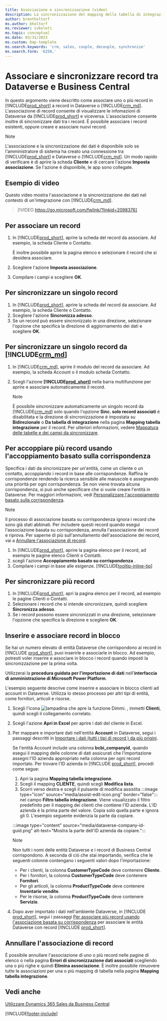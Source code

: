 ```yaml
---
title: Associazione e sincronizzazione (video)
description: La sincronizzazione del mapping della tabella di integrazione consente la sincronizzazione di dati in tutti i record in una tabella in Business Central e in una tabella in Dynamics 365 Sales che sono associate.
author: brentholtorf
ms.author: bholtorf
ms.reviewer: ivkoleti
ms.topic: conceptual
ms.date: 03/31/2023
ms.custom: bap-template
ms.search.keywords: 'crm, sales, couple, decouple, synchronize'
ms.search.form: '6250,'
---
```


# <a name="couple-and-synchronize-records-between-dataverse-and-business-central" />Associare e sincronizzare record tra Dataverse e Business Central

In questo argomento viene descritto come associare uno o più record in [!INCLUDE[prod_short](includes/prod_short.md)] a record in Dataverse o [!INCLUDE[crm_md](includes/crm_md.md)]. L'associazione di record consente di visualizzare le infomazioni di Dataverse da [!INCLUDE[prod_short](includes/prod_short.md)] e viceversa. L'associazione consente inoltre di sincronizzare dati tra i record. È possibile associare i record esistenti, oppure creare e associare nuovi record.

> [!NOTE]
> L'associazione e la sincronizzazione dei dati è disponibile solo se l'amministratore di sistema ha creato una connessione tra [!INCLUDE[prod_short](includes/prod_short.md)] e Dataverse o [!INCLUDE[crm_md](includes/crm_md.md)]. Un modo rapido di verificare è di aprire la scheda **Cliente** e di cercare l'azione **Imposta associazione**. Se l'azione è disponibile, le app sono collegate.

## <a name="video-example" />Esempio di video

Questo video mostra l'associazione e la sincronizzazione dei dati nel contesto di un'integrazione con [!INCLUDE[crm_md](includes/crm_md.md)].

> [!VIDEO https://go.microsoft.com/fwlink/?linkid=2098376]

## <a name="to-couple-a-record" />Per associare un record

1. In [!INCLUDE[prod_short](includes/prod_short.md)], aprire la scheda del record da associare. Ad esempio, la scheda Cliente o Contatto.  

    È inoltre possibile aprire la pagina elenco e selezionare il record che si desidera associare.  

2. Scegliere l'azione **Imposta associazione**.  
3. Compilare i campi e scegliere **OK**.  

## <a name="to-synchronize-a-single-record" />Per sincronizzare un singolo record

1. In [!INCLUDE[prod_short](includes/prod_short.md)], aprire la scheda del record da associare. Ad esempio, la scheda Cliente o Contatto.  
2. Scegliere l'azione **Sincronizza adesso**.  
3. Se un record può essere sincronizzato in una direzione, selezionare l'opzione che specifica la direzione di aggiornamento dei dati e scegliere **OK**.  

## <a name="to-synchronize-a-single-record-from-" />Per sincronizzare un singolo record da [!INCLUDE[crm_md](includes/crm_md.md)]

1. In [!INCLUDE[crm_md](includes/crm_md.md)], aprire il modulo del record da associare. Ad esempio, la scheda Account o il modulo scheda Contatto.  
2. Scegli l'azione **[!INCLUDE[prod_short](includes/prod_short.md)]** nella barra multifunzione per aprire e associare automaticamente il record.

    > [!Note]
    > È possibile sincronizzare automaticamente un singolo record da [!INCLUDE[crm_md](includes/crm_md.md)] solo quando l'opzione **Sinc. solo record associati** è disabilitata e la direzione di sincronizzazione è impostata su **Bidirezionale** o **Da tabella di integrazione** nella pagina **Mapping tabella integrazione** per il record. Per ulteriori informazioni, vedere [Mappatura delle tabelle e dei campi da sincronizzare](admin-how-to-modify-table-mappings-for-synchronization.md#create-new-records).

## <a name="to-couple-multiple-records-using-match-based-coupling" />Per accoppiare più record usando l'accoppiamento basato sulla corrispondenza

Specifica i dati da sincronizzare per un'entità, come un cliente o un contatto, accoppiando i record in base alle corrispondenze. Raffina le corrispondenze rendendo la ricerca sensibile alle maiuscole e assegnando una priorità per ogni corrispondenza. Se non viene trovata alcuna corrispondenza, si può anche specificare che si vuole creare l'entità in Dataverse. Per maggiori informazioni, vedi [Personalizzare l'accoppiamento basato sulla corrispondenza](admin-how-to-set-up-a-dynamics-crm-connection.md#customize-the-match-based-coupling).  

> [!NOTE]
> Il processo di associazione basata su corrispondenza ignora i record che sono già stati abbinati. Per includere questi record quando esegui l'associazione basata su corrispondenza, annulla l'associazione dei record e riprova. Per saperne di più sull'annullamento dell'associazione dei record, vai a [Annullare l'associazione di record](#uncoupling-records).

1. In [!INCLUDE[prod_short](includes/prod_short.md)], aprire la pagina elenco per il record, ad esempio le pagine elenco Clienti o Contatti.
2. scegli l'azione **Accoppiamento basato su corrispondenza** .
3. Compilare i campi in base alle esigenze. [!INCLUDE[tooltip-inline-tip](includes/tooltip-inline-tip_md.md)]

## <a name="to-synchronize-multiple-records" />Per sincronizzare più record

1. In [!INCLUDE[prod_short](includes/prod_short.md)], apri la pagina elenco per il record, ad esempio le pagine Clienti o Contatti.  
2. Selezionare i record che si intende sincronizzare, quindi scegliere **Sincronizza adesso**.  
3. Se i record possono essere sincronizzati in una direzione, selezionare l'opzione che specifica la direzione e scegliere **OK**.  

## <a name="bulk-insert-and-couple-records" />Inserire e associare record in blocco

Se hai un numero elevato di entità Dataverse che corrispondono ai record in [!INCLUDE [prod_short](includes/prod_short.md)], puoi inserirle e associarle in blocco. Ad esempio, potresti voler inserire e associare in blocco i record quando imposti la sincronizzazione per la prima volta.

Utilizzerai la **procedura guidata per l'importazione di dati** nell'**interfaccia di amministrazione di Microsoft Power Platform**.

L'esempio seguente descrive come inserire e associare in blocco clienti ad account in Dataverse. Utilizza lo stesso processo per altri tipi di entità, come fornitori, articoli e risorse.

1. Scegli l'icona ![lampadina che apre la funzione Dimmi.](media/ui-search/search_small.png "Informazioni sull'operazione che si desidera eseguire") , immetti **Clienti**, quindi scegli il collegamento correlato.
2. Scegli l'azione **Apri in Excel** per aprire i dati del cliente in Excel. <!--Don't they need to choose the customers that they want to import to Dataverse?-->
3. Per mappare e importare dati nell'entità **Account** in Dataverse, segui i passaggi descritti in [Importare i dati (tutti i tipi di record ) da più origini](/power-platform/admin/import-data-all-record-types).  

    Se l'entità Account include una colonna **bcbi_companyid**, quando esegui il mapping delle colonne di dati assicurati che l'importazione assegni l'ID azienda appropriato nella colonna per ogni record importato. Per trovare l'ID azienda in [!INCLUDE [prod_short](includes/prod_short.md)], procedi come segue:

    1. Apri la pagina **Mapping tabella integrazione**.
    2. Scegli il mapping **CLIENTE**, quindi scegli **Modifica lista**.
    3. Scorri verso destra e scegli il pulsante di modifica assistita :::image type="icon" source="media/assist-edit-icon.png" border="false"::: nel campo **Filtro tabella integrazione**. Viene visualizzato il filtro predefinito per il mapping dei clienti che contiene l'ID azienda. L'ID azienda è la prima parte del valore. Copia solo quella parte e ignora gli 0. L'esempio seguente evidenzia la parte da copiare.

    :::image type="content" source="media/dataverse-company-id-guid.png" alt-text="Mostra la parte dell'ID azienda da copiare.":::

    > [!NOTE]
    > Non tutti i nomi delle entità Dataverse e i record di Business Central corrispondono. A seconda di ciò che stai importando, verifica che le seguenti colonne contengano i seguenti valori dopo l'importazione:
    >
    >* Per i clienti, la colonna **CustomerTypeCode** deve contenere **Cliente**.
    >* Per i fornitori, la colonna **CustomerTypeCode** deve contenere **Fornitori**. 
    >* Per gli articoli, la colonna **ProductTypeCode** deve contenere **Inventario vendite**.
    >* Per le risorse, la colonna **ProductTypeCode** deve contenere **Servizio**.
 
4. Dopo aver importato i dati nell'ambiente Dataverse, in [!INCLUDE [prod_short](includes/prod_short.md)], segui i passaggi [Per associare più record usando l'associazione basata su corrispondenza](#to-couple-multiple-records-using-match-based-coupling) per associare le entità Dataverse con record [!INCLUDE [prod_short](includes/prod_short.md)]. 

## <a name="uncoupling-records" />Annullare l'associazione di record

È possibile annullare l'associazione di uno o più record nelle pagine di elenco o nella pagina **Errori di sincronizzazione dati associati** scegliendo una o più righe e quindi **Elimina associazione**. È inoltre possibile rimuovere tutte le associazioni per una o più mapping di tabella nella pagina **Mapping tabella integrazione**.

## <a name="see-also" />Vedi anche

[Utilizzare Dynamics 365 Sales da Business Central](marketing-integrate-dynamicscrm.md)


[!INCLUDE[footer-include](includes/footer-banner.md)]
